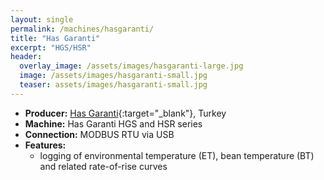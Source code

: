 ```yaml
---
layout: single
permalink: /machines/hasgaranti/
title: "Has Garanti"
excerpt: "HGS/HSR"
header:
  overlay_image: /assets/images/hasgaranti-large.jpg
  image: /assets/images/hasgaranti-small.jpg
  teaser: assets/images/hasgaranti-small.jpg
---
```

* __Producer:__ [Has Garanti](http://www.hasgaranti.com.tr){:target="_blank"}, Turkey
* __Machine:__ Has Garanti HGS and HSR series
* __Connection:__ MODBUS RTU via USB
* __Features:__ 
  - logging of environmental temperature (ET), bean temperature (BT) and related rate-of-rise curves